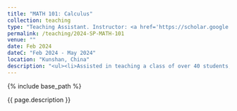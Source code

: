 ```yaml
---
title: "MATH 101: Calculus"
collection: teaching
type: "Teaching Assistant. Instructor: <a href='https://scholar.google.com/citations?user=gg1TbZUAAAAJ&hl=en'>Prof. Dangxing Chen</a>"
permalink: /teaching/2024-SP-MATH-101
venue: ""
date: Feb 2024
dateC: "Feb 2024 - May 2024"
location: "Kunshan, China"
description: "<ul><li>Assisted in teaching a class of over 40 students, covering topics such as derivatives and integrals.</li><li>Led weekly recitations on course material and practice problems.</li><li>Received positive feedback for helping students strengthen their foundational knowledge and for fostering interest in the math major.</li></ul>"
---
```


{% include base_path %}

{{ page.description }}
